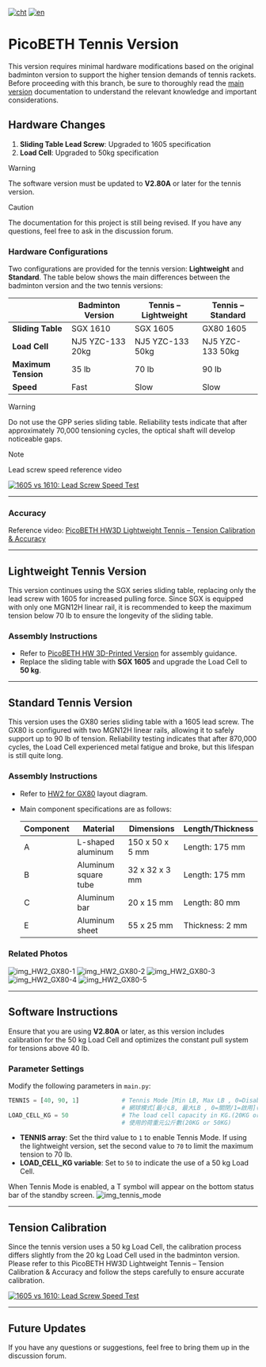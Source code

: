 [![cht](https://img.shields.io/badge/lang-cht-green.svg)](README.cht.md) 
[![en](https://img.shields.io/badge/lang-en-red.svg)](README.md)

# PicoBETH Tennis Version

This version requires minimal hardware modifications based on the original badminton version to support the higher tension demands of tennis rackets. Before proceeding with this branch, be sure to thoroughly read the [main version](https://github.com/206cc/PicoBETH) documentation to understand the relevant knowledge and important considerations.

## Hardware Changes

1. **Sliding Table Lead Screw**: Upgraded to 1605 specification
2. **Load Cell**: Upgraded to 50kg specification

> [!WARNING]
> The software version must be updated to **V2.80A** or later for the tennis version.

> [!CAUTION]
> The documentation for this project is still being revised. If you have any questions, feel free to ask in the discussion forum.

### Hardware Configurations

Two configurations are provided for the tennis version: **Lightweight** and **Standard**. The table below shows the main differences between the badminton version and the two tennis versions:

|               | **Badminton Version** | **Tennis – Lightweight** | **Tennis – Standard** |
|---------------|----------------------|-------------------------|----------------------|
| **Sliding Table** | SGX 1610 | SGX 1605 | GX80 1605 |
| **Load Cell** | NJ5 YZC-133 20kg | NJ5 YZC-133 50kg | NJ5 YZC-133 50kg |
| **Maximum Tension** | 35 lb | 70 lb | 90 lb |
| **Speed** | Fast | Slow | Slow |

> [!WARNING]
> Do not use the GPP series sliding table. Reliability tests indicate that after approximately 70,000 tensioning cycles, the optical shaft will develop noticeable gaps.

> [!NOTE]
> Lead screw speed reference video
> 
> [![1605 vs 1610: Lead Screw Speed Test](https://img.youtube.com/vi/DaFmQe_a8F8/0.jpg)](https://www.youtube.com/watch?v=DaFmQe_a8F8)

---

### Accuracy   
Reference video: [PicoBETH HW3D Lightweight Tennis – Tension Calibration & Accuracy](https://youtu.be/3H8zwHVQJGE)

---


## Lightweight Tennis Version

This version continues using the SGX series sliding table, replacing only the lead screw with 1605 for increased pulling force. Since SGX is equipped with only one MGN12H linear rail, it is recommended to keep the maximum tension below 70 lb to ensure the longevity of the sliding table.

### Assembly Instructions

- Refer to [PicoBETH HW 3D-Printed Version](https://youtu.be/gtyGDhp-Uqk) for assembly guidance.
- Replace the sliding table with **SGX 1605** and upgrade the Load Cell to **50 kg**.

---

## Standard Tennis Version

This version uses the GX80 series sliding table with a 1605 lead screw. The GX80 is configured with two MGN12H linear rails, allowing it to safely support up to 90 lb of tension. Reliability testing indicates that after 870,000 cycles, the Load Cell experienced metal fatigue and broke, but this lifespan is still quite long.

### Assembly Instructions

- Refer to [HW2 for GX80](docs/HW2.0_GX80.pdf) layout diagram.
- Main component specifications are as follows:

  | Component | Material | Dimensions | Length/Thickness |
  |------|------------|-----------------|---------------|
  | A    | L-shaped aluminum | 150 x 50 x 5 mm | Length: 175 mm  |
  | B    | Aluminum square tube | 32 x 32 x 3 mm  | Length: 175 mm  |
  | C    | Aluminum bar | 20 x 15 mm | Length: 80 mm   |
  | E    | Aluminum sheet | 55 x 25 mm | Thickness: 2 mm    |

### Related Photos

![img_HW2_GX80-1](docs/img_HW2_GX80-1.jpg)
![img_HW2_GX80-2](docs/img_HW2_GX80-2.jpg)
![img_HW2_GX80-3](docs/img_HW2_GX80-3.jpg)
![img_HW2_GX80-4](docs/img_HW2_GX80-4.jpg)
![img_HW2_GX80-5](docs/img_HW2_GX80-5.jpg)

---

## Software Instructions

Ensure that you are using **V2.80A** or later, as this version includes calibration for the 50 kg Load Cell and optimizes the constant pull system for tensions above 40 lb.

### Parameter Settings

Modify the following parameters in `main.py`:

```python
TENNIS = [40, 90, 1]            # Tennis Mode [Min LB, Max LB , 0=Disable/1=Enadble](BETA)
                                # 網球模式[最小LB, 最大LB , 0=關閉/1=啟用](BETA)
LOAD_CELL_KG = 50               # The load cell capacity in KG.(20KG or 50KG)
                                # 使用的荷重元公斤數(20KG or 50KG)
```

- **TENNIS array**: Set the third value to `1` to enable Tennis Mode. If using the lightweight version, set the second value to `70` to limit the maximum tension to 70 lb.
- **LOAD_CELL_KG variable**: Set to `50` to indicate the use of a 50 kg Load Cell.

When Tennis Mode is enabled, a T symbol will appear on the bottom status bar of the standby screen.
![img_tennis_mode](docs/img_tennis_mode.jpg)

---

## Tension Calibration

Since the tennis version uses a 50 kg Load Cell, the calibration process differs slightly from the 20 kg Load Cell used in the badminton version. Please refer to this PicoBETH HW3D Lightweight Tennis – Tension Calibration & Accuracy and follow the steps carefully to ensure accurate calibration.

[![1605 vs 1610: Lead Screw Speed Test](https://img.youtube.com/vi/3H8zwHVQJGE/0.jpg)](https://www.youtube.com/watch?v=3H8zwHVQJGE)

---

## Future Updates

If you have any questions or suggestions, feel free to bring them up in the discussion forum.
